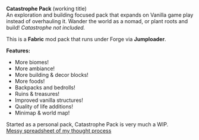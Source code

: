 **Catastrophe Pack** (working title)  
An exploration and building focused pack that expands on Vanilla game play instead of overhauling it. Wander the world as a nomad, or plant roots and build! *Catastrophe not included.*  

This is a **Fabric** mod pack that runs under Forge via **Jumploader**.  

**Features:**  
* More biomes!  
* More ambiance!  
* More building & decor blocks!  
* More foods!  
* Backpacks and bedrolls!  
* Ruins & treasures!  
* Improved vanilla structures!  
* Quality of life additions!  
* Minimap & world map!  

Started as a personal pack, Catastrophe Pack is very much a WIP.  
[Messy spreadsheet of my thought process](https://docs.google.com/spreadsheets/d/152oOIzTprXlYV6Ii4j4CfkE6jzQEvokb4hrJm7IBaog/edit?usp=sharing)
